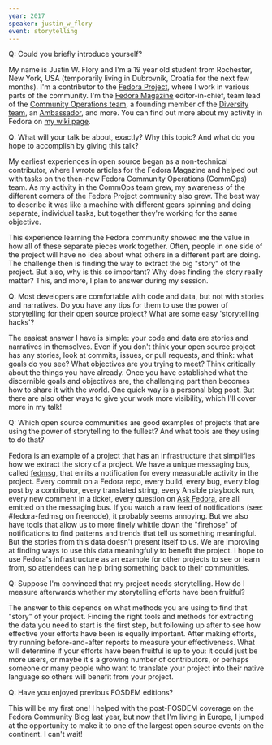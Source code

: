 ```yaml
---
year: 2017
speaker: justin_w_flory 
event: storytelling
---
```


Q: Could you briefly introduce yourself?

My name is Justin W. Flory and I'm a 19 year old student from Rochester,
New York, USA (temporarily living in Dubrovnik, Croatia for the next few
months). I'm a contributor to the [Fedora Project](https://getfedora.org/), where I work in
various parts of the community. I'm the [Fedora Magazine](http://fedoramagazine.org/) editor-in-chief,
team lead of the [Community Operations team](https://fedoraproject.org/wiki/CommOps), a founding member of the
[Diversity team](https://fedoraproject.org/wiki/Diversity), an [Ambassador](https://fedoraproject.org/wiki/Ambassadors), and more. You can find out more about my activity in Fedora on [my wiki page](https://fedoraproject.org/wiki/User:Jflory7).

Q: What will your talk be about, exactly? Why this topic? And what do you hope to accomplish by giving this talk?

My earliest experiences in open source began as a non-technical
contributor, where I wrote articles for the Fedora Magazine and helped
out with tasks on the then-new Fedora Community Operations (CommOps)
team. As my activity in the CommOps team grew, my awareness of the
different corners of the Fedora Project community also grew. The best
way to describe it was like a machine with different gears spinning and
doing separate, individual tasks, but together they're working for the
same objective.

This experience learning the Fedora community showed me the value in how
all of these separate pieces work together. Often, people in one side of
the project will have no idea about what others in a different part are
doing. The challenge then is finding the way to extract the big "story"
of the project. But also, why is this so important? Why does finding the
story really matter? This, and more, I plan to answer during my session.

Q: Most developers are comfortable with code and data, but not with stories and narratives. Do you have any tips for them to use the power of storytelling for their open source project? What are some easy 'storytelling hacks'?

The easiest answer I have is simple: your code and data are stories and
narratives in themselves. Even if you don't think your open source
project has any stories, look at commits, issues, or pull requests, and
think: what goals do you see? What objectives are you trying to meet?
Think critically about the things you have already. Once you have
established what the discernible goals and objectives are, the
challenging part then becomes how to share it with the world. One quick
way is a personal blog post. But there are also other ways to give your
work more visibility, which I'll cover more in my talk!

Q: Which open source communities are good examples of projects that are using the power of storytelling to the fullest? And what tools are they using to do that?

Fedora is an example of a project that has an infrastructure that
simplifies how we extract the story of a project. We have a unique
messaging bus, called [fedmsg](http://www.fedmsg.com), that emits a notification for every
measurable activity in the project. Every commit on a Fedora repo, every
build, every bug, every blog post by a contributor, every translated
string, every Ansible playbook run, every new comment in a ticket, every
question on [Ask Fedora](https://ask.fedoraproject.org/en/questions/), are all emitted on the messaging bus. If you
watch a raw feed of notifications (see: #fedora-fedmsg on freenode), it
probably seems annoying. But we also have tools that allow us to more
finely whittle down the "firehose" of notifications to find patterns and
trends that tell us something meaningful. But the stories from this data
doesn't present itself to us. We are improving at finding ways to use
this data meaningfully to benefit the project. I hope to use Fedora's
infrastructure as an example for other projects to see or learn from, so
attendees can help bring something back to their communities.

Q: Suppose I'm convinced that my project needs storytelling. How do I measure afterwards whether my storytelling efforts have been fruitful?

The answer to this depends on what methods you are using to find that
"story" of your project. Finding the right tools and methods for
extracting the data you need to start is the first step, but following
up after to see how effective your efforts have been is equally
important. After making efforts, try running before-and-after reports to
measure your effectiveness. What will determine if your efforts have
been fruitful is up to you: it could just be more users, or maybe it's a
growing number of contributors, or perhaps someone or many people who
want to translate your project into their native language so others will
benefit from your project.

Q: Have you enjoyed previous FOSDEM editions?

This will be my first one! I helped with the post-FOSDEM coverage on the
Fedora Community Blog last year, but now that I'm living in Europe, I
jumped at the opportunity to make it to one of the largest open source
events on the continent. I can't wait!
